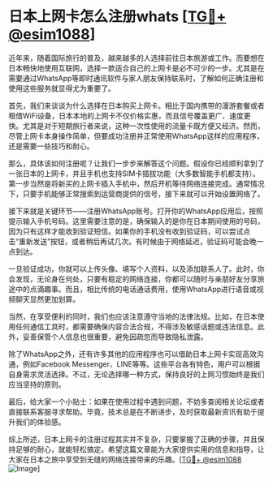 # 日本上网卡怎么注册whats [[TG💪+ @esim1088](https://t.me/s/esim1088)]

近年来，随着国际旅行的普及，越来越多的人选择前往日本旅游或工作。而要想在日本畅快地使用互联网，选择一款适合自己的上网卡是必不可少的一步。尤其是在需要通过WhatsApp等即时通讯软件与家人朋友保持联系时，了解如何正确注册和使用这些服务就显得尤为重要了。

首先，我们来谈谈为什么选择在日本购买上网卡。相比于国内携带的漫游套餐或者租借WiFi设备，日本本地的上网卡不仅价格实惠，而且信号覆盖更广、速度更快。尤其是对于短期旅行者来说，这种一次性使用的流量卡既方便又经济。然而，尽管上网卡本身操作简单，但要成功注册并正常使用WhatsApp这样的应用程序，还是需要一些技巧和耐心。

那么，具体该如何注册呢？让我们一步步来解答这个问题。假设你已经顺利拿到了一张日本的上网卡，并且手机也支持SIM卡插拔功能（大多数智能手机都支持）。第一步当然是将新买的上网卡插入手机中，然后开机等待网络连接完成。通常情况下，只要手机能够正常搜索到运营商提供的信号，接下来就可以开始设置网络了。

接下来就是关键环节——注册WhatsApp账号。打开你的WhatsApp应用后，按照提示输入手机号码。这里需要注意的是，确保输入的是你在日本期间使用的号码，因为只有这样才能收到验证短信。如果你的手机没有收到验证码，可以尝试点击“重新发送”按钮，或者稍后再试几次。有时候由于网络延迟，验证码可能会晚一点到达。

一旦验证成功，你就可以上传头像、填写个人资料，以及添加联系人了。此时，你会发现，无论身在何处，只要有稳定的网络连接，你都可以随时与亲朋好友分享旅途中的点滴趣事。而且，相比传统的电话通话费用，使用WhatsApp进行语音或视频聊天显然更加划算。

当然，在享受便利的同时，我们也应该注意遵守当地的法律法规。比如，在日本使用任何通信工具时，都需要确保内容合法合规，不得涉及敏感话题或违法信息。此外，妥善保管个人信息也很重要，避免因疏忽而导致隐私泄露。

除了WhatsApp之外，还有许多其他的应用程序也可以借助日本上网卡实现高效沟通，例如Facebook Messenger、LINE等等。这些平台各有特色，用户可以根据自身需求灵活选择。不过，无论选择哪一种方式，保持良好的上网习惯始终是我们应当坚持的原则。

最后，给大家一个小贴士：如果在使用过程中遇到问题，不妨多查阅相关论坛或者直接联系客服寻求帮助。毕竟，技术总是在不断进步，及时获取最新资讯有助于提升我们的体验感。

综上所述，日本上网卡的注册过程其实并不复杂，只要掌握了正确的步骤，并且保持足够的耐心，就能轻松搞定。希望这篇文章能为大家提供实用的信息和指导，让大家在日本之旅中享受到无缝的网络连接带来的乐趣。[[TG💪+ @esim1088](https://t.me/s/esim1088) ![Image](https://i.postimg.cc/4NQfJmqS/Snipaste-2025-05-13-00-14-12.png)]